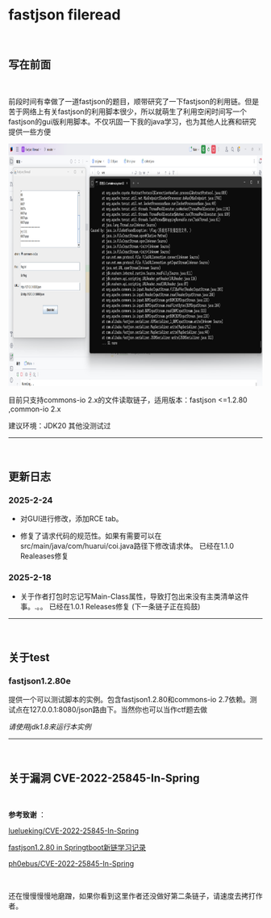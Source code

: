 # fastjson fileread

<br>

## 写在前面

<br>

前段时间有幸做了一道fastjson的题目，顺带研究了一下fastjson的利用链。但是苦于网络上有关fastjson的利用脚本很少，所以就萌生了利用空闲时间写一个fastjson的gui版利用脚本。不仅巩固一下我的java学习，也为其他人比赛和研究提供一些方便


<img src="2.png" width="880" height="480">


<br>


目前只支持commons-io 2.x的文件读取链子，适用版本：fastjson <=1.2.80 ,common-io 2.x

建议环境：JDK20
其他没测试过

--------------------------------------------------------
<br>

## 更新日志

### 2025-2-24

* 对GUI进行修改，添加RCE tab。

* 修复了请求代码的规范性。如果有需要可以在src/main/java/com/huarui/coi.java路径下修改请求体。
已经在1.1.0 Realeases修复

### 2025-2-18
* 关于作者打包时忘记写Main-Class属性，导致打包出来没有主类清单这件事。.。。
已经在1.0.1 Releases修复
(下一条链子正在捣鼓)

--------------------------------------------------------

<br>

## 关于test

### fastjson1.2.80e

提供一个可以测试脚本的实例。包含fastjson1.2.80和commons-io 2.7依赖。测试点在127.0.0.1:8080/json路由下。当然你也可以当作ctf题去做

*请使用jdk1.8来运行本实例*

--------------------------------------------------------

<br>

## 关于漏洞 CVE-2022-25845-In-Spring

<br>

**参考致谢** ：

[luelueking/CVE-2022-25845-In-Spring](https://github.com/luelueking/CVE-2022-25845-In-Spring)

[fastjson1.2.80 in Springtboot新链学习记录](https://xz.aliyun.com/t/16708)

[ph0ebus/CVE-2022-25845-In-Spring](https://github.com/ph0ebus/CVE-2022-25845-In-Spring)

<br>

还在慢慢慢慢地磨蹭，如果你看到这里作者还没做好第二条链子，请速度去拷打作者。
